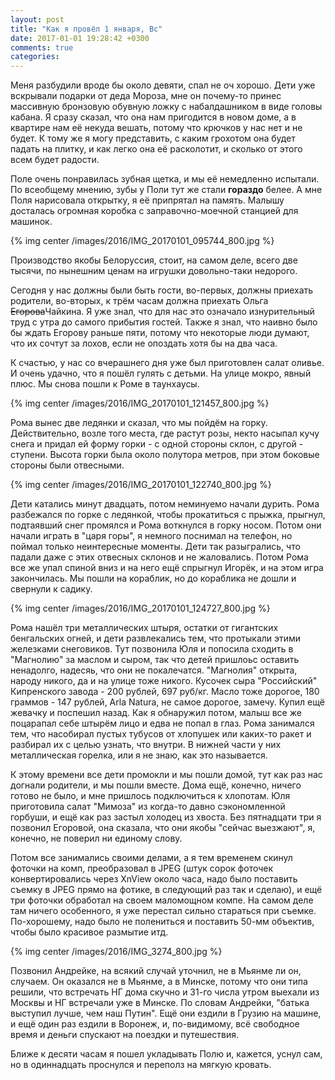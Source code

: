 ```yaml
---
layout: post
title: "Как я провёл 1 января, Вс"
date: 2017-01-01 19:28:42 +0300
comments: true
categories: 
---
```

Меня разбудили вроде бы около девяти, спал не оч хорошо. Дети уже вскрывали подарки от деда Мороза, мне он почему-то принес массивную бронзовую обувную ложку с набалдашником в виде головы кабана. Я сразу сказал, что она нам пригодится в новом доме, а в квартире нам её некуда вешать, потому что крючков у нас нет и не будет. К тому же я могу представить, с каким грохотом она будет падать на плитку, и как легко она её расколотит, и сколько от этого всем будет радости.

Поле очень понравилась зубная щетка, и мы её немедленно испытали. По всеобщему мнению, зубы у Поли тут же стали **гораздо** белее. А мне Поля нарисовала открытку, я её припрятал на память. Малышу досталась огромная коробка с заправочно-моечной станцией для машинок.

{% img center /images/2016/IMG_20170101_095744_800.jpg %}

Производство якобы Белоруссия, стоит, на самом деле, всего две тысячи, по нынешним ценам на игрушки довольно-таки недорого.

Сегодня у нас должны были быть гости, во-первых, должны приехать родители, во-вторых, к трём часам должна приехать Ольга ~~Егорова~~Чайкина. Я уже знал, что для нас это означало изнурительный труд с утра до самого прибытия гостей. Также я знал, что наивно было бы ждать Егорову раньше пяти, потому что некоторые люди думают, что их сочтут за лохов, если не опоздать хотя бы на два часа. 

К счастью, у нас со вчерашнего дня уже был приготовлен салат оливье. И очень удачно, что я пошёл гулять с детьми. На улице мокро, явный плюс. Мы снова пошли к Роме в таунхаусы. 

{% img center /images/2016/IMG_20170101_121457_800.jpg %}

Рома вынес две ледянки и сказал, что мы пойдём на горку. Действительно, возле того места, где растут розы, некто насыпал кучу снега и придал ей форму горки - с одной стороны склон, с другой - ступени. Высота горки была около полутора метров, при этом боковые стороны были отвесными. 

{% img center /images/2016/IMG_20170101_122740_800.jpg %}

Дети катались минут двадцать, потом неминуемо начали дурить. Рома разбежался по горке с ледянкой, чтобы прокатиться с прыжка, прыгнул, подтаявший снег промялся и Рома воткнулся в горку носом. Потом они начали играть в "царя горы", я немного поснимал на телефон, но поймал только неинтересные моменты. Дети так разыгрались, что падали даже с этих отвесных склонов и не жаловались. Потом Рома все же упал спиной вниз и на него ещё спрыгнул Игорёк, и на этом игра закончилась. Мы пошли на кораблик, но до кораблика не дошли и свернули к садику.

{% img center /images/2016/IMG_20170101_124727_800.jpg %}

Рома нашёл три металлических штыря, остатки от гигантских бенгальских огней, и дети развлекались тем, что протыкали этими железками снеговиков. Тут позвонила Юля и попосила сходить в "Магнолию" за маслом и сыром, так что детей пришлоьс оставить ненадолго, надесяь, что они не покалечатся. "Магнолия" открыта, народу никого, да и на улице тоже никого. Кусочек сыра "Российский" Кипренского завода - 200 рублей, 697 руб/кг. Масло тоже дорогое, 180 граммов - 147 рублей, Arla Natura, не самое дорогое, замечу. Купил ещё жевачку и поспешил назад. Как я обнаружил потом, малыш все же поцарапал себе штырём лицо и едва не попал в глаз. Рома занимался тем, что насобирал пустых тубусов от хлопушек или каких-то ракет и разбирал их с целью узнать, что внутри. В нижней части у них металлическая горелка, или я не знаю, как это называется.  

К этому времени все дети промокли и мы пошли домой, тут как раз нас догнали родители, и мы пошли вместе. Дома ещё, конечно, ничего готово не было, и мне пришлось подключиться к хлопотам. Юля приготовила салат "Мимоза" из когда-то давно сэкономленной горбуши, и ещё как раз застыл холодец из хвоста. Без пятнадцати три я позвонил Егоровой, она сказала, что они якобы "сейчас выезжают", я, конечно, не поверил ни единому слову.





Потом все занимались своими делами, а я тем временем скинул фоточки на комп, преобразовал в JPEG (штук сорок фоточек конвертировались через XnView около часа, надо было поставить съемку в JPEG прямо на фотике, в следующий раз так и сделаю), и ещё три фоточки обработал на своем маломощном компе. На самом деле там ничего особенного, я уже перестал сильно стараться при съемке. По-хорошему, надо было не полениться и поставить 50-мм объектив, чтобы было красивое размытие итд.

{% img center /images/2016/IMG_3274_800.jpg %}

Позвонил Андрейке, на всякий случай уточнил, не в Мьянме ли он, случаем. Он оказался не в Мьянме, а в Минске, потому что они типа решили, что встречать НГ дома скучно и 31-го числа утром выехали из Москвы и НГ встречали уже в Минске. По словам Андрейки, "батька выступил лучше, чем наш Путин". Ещё они ездили в Грузию на машине, и ещё один раз ездили в Воронеж, и, по-видимому, всё свободное время и деньги спускают на поездки и путешествия.

Ближе к десяти часам я пошел укладывать Полю и, кажется, уснул сам, но в одиннадцать проснулся и переполз на мягкую кровать.